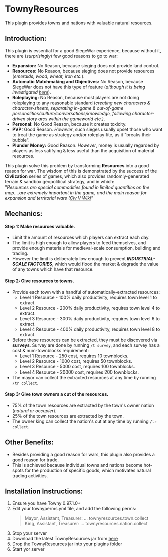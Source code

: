 # TownyResources
This plugin provides towns and nations with valuable natural resources.

## Introduction:
This plugin is essential for a good SiegeWar experience, because without it, there are (*surprisingly*) few good reasons to go to war:
 - **Expansion:** No Reason, because sieging does not provide land control. 
 - **Resources:** No Reason, because sieging does not provide resources (*emeralds, wood, wheat, iron etc.*). 
 - **Automatic Matchmaking and Objectives:** No Reason, because SiegeWar does not have this type of feature (*although it is being investigated [here](https://github.com/TownyAdvanced/SiegeWar/issues/335)*).
 - **Roleplaying:** No Reason, because most players are not doing roleplaying to any reasonable standard (*creating new characters & character-sheets, separating in-game & out-of-game personalities/culture/conversations/knowledge, following character-driven story arcs within the gameworld etc.)*.  
 - **Personal:** No Good Reason, because it creates toxicity.
 - **PVP:** Good Reason. *However*, such sieges usually upset those who want to treat the game as strategy and/or roleplay-lite, as it "breaks their bubble".
 - **Plunder Money:** Good Reason. *However*, money is usually regarded by players as less satifying & less useful than the acquisition of material resources.
 
This plugin solve this problem by transforming **Resources** into a good reason for war. The wisdom of this is demonstrated by the success of the **Civlization** series of games, which also provides randomly-generated terrain & sandbox geopolitical strategy, and in which: 
 <br> "*Resources are special commodities found in limited quantities on the map....are extremely important in the game, and the main reason for expansion and territorial wars ([Civ V Wiki](https://civilization.fandom.com/wiki/Resources_(Civ5))"*
#### 
 
## Mechanics: 
#### Step 1: Make resources valuable.
- Limit the amount of resources which players can extract each day.
- The limit is high enough to allow players to feed themselves, and provide enough materials for medieval-scale consumption, building and trading.
- However the limit is deliberately low enough to prevent ***INDUSTRIAL-SCALE FACTORIES***, which would flood the market & degrade the value of any towns which have that resource.

#### Step 2: Give resources to towns.
- Provide each town with a handful of automatically-extracted resources:
  - Level 1 Resource - 100% daily productivity, requires town level 1 to extract.
  - Level 2 Resource - 200% daily productivity, requires town level 4 to extract.
  - Level 3 Resource - 300% daily productivity, requires town level 6 to extract.
  - Level 4 Resource - 400% daily productivity, requires town level 8 to extract.
- Before these resources can be extracted, they must be discovered via **surveys**. Survey are done by running `/t survey`, and each survey has a cost & num-townblocks requirement:
    - Level 1 Resource - 250 cost, requires 10 townblocks.
    - Level 2 Resource - 1000 cost, requires 50 townblocks.
    - Level 3 Resource - 5000 cost, requires 100 townblocks.
    - Level 4 Resource - 20000 cost, requires 200 townblocks.  
- The mayor can collect the extracted resources at any time by running `/tr collect`.

#### Step 3: Give town owners a cut of the resources.
- 75% of the town resources are extracted by the town's owner nation (*natural or occupier*). 
- 25% of the town resources are extracted by the town.
- The owner king can collect the nation's cut at any time by running `/tr collect`.
    
## Other Benefits:
- Besides providing a good reason for wars, this plugin also provides a good reason for trade.
- This is achieved because individual towns and nations become hot-spots for the production of specific goods, which motivates natural trading activities.

## Installation Instructions:
1. Ensure you have Towny 0.97.1.0+
2. Edit your townyperms.yml file, and add the following perms:
   > Mayor, Assistant, Treasurer:  ... townyresources.town.collect                                                            
   > King, Assistant, Treasurer: ... townyresources.nation.collect                                                                                                                       
2. Stop your server
3. Download the latest TownyResources jar from [here](https://github.com/TownyAdvanced/TownyResources/releases)
4. Drop the TownyResources jar into your plugins folder
5. Start yor server
